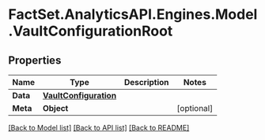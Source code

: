 # FactSet.AnalyticsAPI.Engines.Model.VaultConfigurationRoot

## Properties

Name | Type | Description | Notes
------------ | ------------- | ------------- | -------------
**Data** | [**VaultConfiguration**](VaultConfiguration.md) |  | 
**Meta** | **Object** |  | [optional] 

[[Back to Model list]](../README.md#documentation-for-models) [[Back to API list]](../README.md#documentation-for-api-endpoints) [[Back to README]](../README.md)


